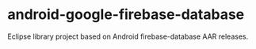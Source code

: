 # android-google-firebase-database
Eclipse library project based on Android firebase-database AAR releases. 

